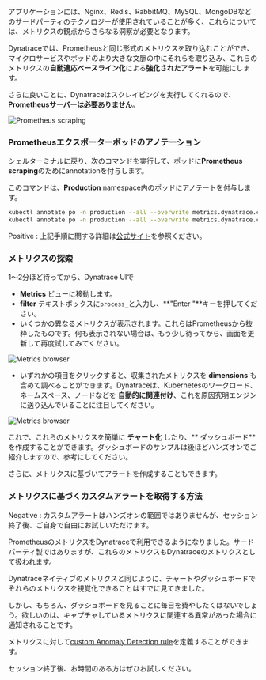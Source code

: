 <!-- Code for k8s Prometheus-->

アプリケーションには、Nginx、Redis、RabbitMQ、MySQL、MongoDBなどのサードパーティのテクノロジーが使用されていることが多く、これらについては、メトリクスの観点からさらなる洞察が必要となります。

Dynatraceでは、Prometheusと同じ形式のメトリクスを取り込むことができ、マイクロサービスやポッドのより大きな文脈の中にそれらを取り込み、これらのメトリクスの**自動適応ベースライン化**による**強化されたアラート**を可能にします。

さらに良いことに、Dynatraceはスクレイピングを実行してくれるので、**Prometheusサーバーは必要ありません**。

![Prometheus scraping](../assets/k8s/prometheus-scrap.png)

### Prometheusエクスポーターポッドのアノテーション

シェルターミナルに戻り、次のコマンドを実行して、ポッドに**Prometheus scraping**のためにannotationを付与します。

このコマンドは、**Production** namespace内のポッドにアノテートを付与します。

```bash
kubectl annotate po -n production --all --overwrite metrics.dynatrace.com/scrape=true
kubectl annotate po -n production --all --overwrite metrics.dynatrace.com/port=8080
```

Positive
: 上記手順に関する詳細は[公式サイト](https://www.dynatrace.com/support/help/how-to-use-dynatrace/infrastructure-monitoring/container-platform-monitoring/kubernetes-monitoring/monitor-prometheus-metrics/#annotate-prometheus-exporter-pods)を参照ください。

### メトリクスの探索

1～2分ほど待ってから、Dynatrace UIで
- **Metrics** ビューに移動します。
- **filter** テキストボックスに`process_`と入力し、**"Enter "**キーを押してください。
- いくつかの異なるメトリクスが表示されます。これらはPrometheusから抜粋したものです。何も表示されない場合は、もう少し待ってから、画面を更新して再度試してみてください。

![Metrics browser](../assets/k8s/prometheus-metrics1.png)

- いずれかの項目をクリックすると、収集されたメトリクスを **dimensions** も含めて調べることができます。Dynatraceは、Kubernetesのワークロード、ネームスペース、ノードなどを **自動的に関連付け**、これを原因究明エンジンに送り込んでいることに注目してください。

![Metrics browser](../assets/k8s/prometheus-metrics2.png)

これで、これらのメトリクスを簡単に **チャート化** したり、** ダッシュボード** を作成することができます。ダッシュボードのサンプルは後ほどハンズオンでご紹介しますので、参考にしてください。

さらに、メトリクスに基づいてアラートを作成することもできます。

### メトリクスに基づくカスタムアラートを取得する方法

Negative
: カスタムアラートはハンズオンの範囲ではありませんが、セッション終了後、ご自身で自由にお試しいただけます。

PrometheusのメトリクスをDynatraceで利用できるようになりました。サードパーティ製ではありますが、これらのメトリクスもDynatraceのメトリクスとして扱われます。

Dynatraceネイティブのメトリクスと同じように、チャートやダッシュボードでそれらのメトリクスを視覚化できることはすでに見てきました。

しかし、もちろん、ダッシュボードを見ることに毎日を費やしたくはないでしょう。欲しいのは、キャプチャしているメトリクスに関連する異常があった場合に通知されることです。

メトリクスに対して[custom Anomaly Detection rule](https://www.dynatrace.com/support/help/how-to-use-dynatrace/problem-detection-and-analysis/problem-detection/metric-events-for-alerting/)を定義することができます。

セッション終了後、お時間のある方はぜひお試しください。
